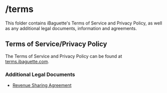 # /terms

This folder contains iBaguette's Terms of Service and Privacy Policy, as well as any additional legal documents, information and agreements.

## Terms of Service/Privacy Policy

The Terms of Service and Privacy Policy can be found at [terms.ibaguette.com](https://terms.ibaguette.com).

### Additional Legal Documents

- [Revenue Sharing Agreement](revenue-sharing-agreement.html)